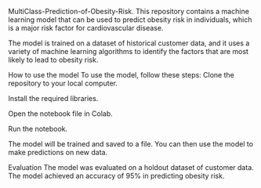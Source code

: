 MultiClass-Prediction-of-Obesity-Risk. 
This repository contains a machine learning model that can be used to predict obesity risk in individuals, 
which is a major risk factor for cardiovascular disease.


The model is trained on a dataset of historical customer data,
and it uses a variety of machine learning algorithms to identify the factors that are most likely to lead to obesity risk.


How to use the model To use the model, follow these steps: Clone the repository to your local computer.


Install the required libraries.


 Open the notebook file in Colab. 


Run the notebook.

The model will be trained and saved to a file. You can then use the model to make predictions on new data. 

Evaluation The model was evaluated on a holdout dataset of customer data. The model achieved an accuracy of 95% in predicting obesity risk.

